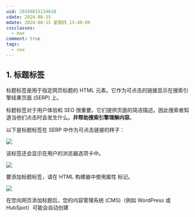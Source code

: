 ```yaml
---
uid: 20240815134610
cdate: 2024-08-15
mdate: 2024-08-15 星期四 13:46:09
cssclasses:
  - max
comment: true
tags:
  - seo
---
```


## 1. 标题标签 

标题标签是用于指定网页标题的 HTML 元素。它作为可点击的链接显示在搜索引擎结果页面 (SERP) 上。

标题标签对于用户体验和 SEO 很重要。它们提供页面的简洁描述。因此搜索者知道当他们点击时会发生什么。**并帮助搜索引擎理解内容**。

以下是标题标签在 SERP 中作为可点击链接的样子：

![](https://pic4.zhimg.com/80/v2-8b1ff7b84d397033826ad2ae4867a59b_1440w.webp)

该标签还会显示在用户的浏览器选项卡中。

![](https://pic4.zhimg.com/80/v2-b68610ce778884981dff6c2743adcfcf_1440w.webp)

要添加标题标签，请在 HTML 构建器中使用属性 <title>。

在要显示为标题的文本之前添加一个开始 <title> 标记。其末尾有一个结束 </title> 标记。

![](https://pic4.zhimg.com/80/v2-9a6db007a64cfc23c91f8b68a3034c5f_1440w.webp)

在您向网页添加标题后，您的内容管理系统 (CMS)（例如 WordPress 或 HubSpot）可能会自动创建 <title> 标记。

### 标题标签最佳实践

- **保持简洁**：目标是 50-60 个字符。如果您的标题超出此范围，它可能会在搜索结果中被删除。由于 Google 最多只能显示 600 像素（或大约 60 个字符）。
- **不要重复标题标签**：使每个标题都是唯一的，以帮助搜索引擎确定页面的用途
- **使用主要关键字：**包括您的主要关键字（您为该页面定位的主要术语）来指示内容的主题
- **分析 SERP：**通过 Google 搜索您的内容主题。查看排名较高的页面显示的标题以及这些标题使用的关键字。这将使您了解还应该使用哪些关键字来帮助您的内容排名。
- **保持一致：**标题标签应与页面的 H1 相同或相似。这两个元素都有助于搜索引擎理解主题。
- **前置关键术语：**在标题开头使用最重要的单词。因此，搜索者可以轻松找到他们想要的内容。

## 2. 元描述<元描述>

元描述是 SEO 的另一个 HTML 元标记。这是可以在搜索引擎上显示的网页的简短描述。以及一些社交媒体预览。

元描述是提供页面内容简要说明的标签。它们通常出现在 SERP 上的标题标签下方。

虽然元描述不是排名因素，但它们会影响您的点击率 (CTR)。并将人们带到您的网站。有吸引力的元描述可以增加用户点击您的链接的可能性。

Yoast 和 Rank Math 等工具可以轻松添加元描述，而无需更新 HTML。

元描述代码片段在 HTML 中如下所示：

`<meta name="description" content="Learn how to develop a tone of voice for your brand and use our template to get started.">`

name _=”description”_元素表示您提供的元数据的类型（描述）。

content _=”_元素是您添加网页内容描述的位置（在第二对引号内）。

这是搜索引擎上的元描述的样子：

![](https://pic2.zhimg.com/80/v2-057155e0a281e885606c468ab5f6cd3d_1440w.webp)

### 元描述最佳实践

通过编写引起搜索者兴趣的元描述，您可能会获得更多页面流量。提高点击率。

以下是一些最佳实践：

- 描述您的内容是关于什么的。因此，搜索者知道当他们点击进入您的网站时会发生什么。
- 力求简洁描述不超过 155 个字符。较长的元描述可能会在 SERP 中被切断。如果您针对移动设备进行优化，请坚持在 105 左右。
- 包含您的主要关键字
- 使用 Yoast 或 Rank Math 等插件来帮助您遵循字符长度的最佳实践。以及关键词的使用。

Yoast 的插件如下所示：

![](https://pic1.zhimg.com/80/v2-b13529c88ae490035d19f4aea4be64c0_1440w.webp)

## 3. 标头标签 `<h1>` 至 `<h6>`

标题标签（例如 `<h1>`、`<h2>` 和 `<h3>`）可帮助您定义页面上的每个标题和副标题。并帮助您构建所有类型页面上的内容。包括您的主页、服务页面、产品页面、博客文章等。为了让访客更容易阅读和理解。

它们还帮助搜索引擎理解内容的层次结构和上下文。

标题大小 (H1 > H2) 越大，包含关键字或描述性短语就越重要。

由于标题可能比纯文本更重要（它们有助于指示页面结构），因此您应该尽可能使用关键字对其进行优化。

在 HTML 标记中，以下标头标记很常见：

- **标题 1 `<h1>`**：页面的主标题/标题
- **标题 2 `<h2>`**：二级标题
- **标题 3 `<h3>`：**` <h2>` 的副标题
- **标题 4 `<h4>`：** `<h3>`的副标题
- **标题 5 `<h5>：** `<h4>` 的副标题
- **标题 6 `<h6>`：** `<h5>` 的副标题

![](https://pic4.zhimg.com/80/v2-a26d8c2f52cf29e971a382c67f9b4b9f_1440w.webp)

例如，H1 标签告诉搜索引擎页面的主要主题是什么。并把内容组织清楚。他们还向访问者表明该页面包含他们正在寻找的信息。

HTML 中的 H1 如下所示：

![](https://pic2.zhimg.com/80/v2-4184ae8943a235ecf672279ce589342d_1440w.webp)

对于访客来说，它是这样的：

![](https://pic3.zhimg.com/80/v2-8ae542e03ab74b39520d80a9a1158172_1440w.webp)

要在 HTML 中添加标题 1 标记，您可以在标题前面使用开头的 `<h1>`。最后还有一个结束语`</h1>`。

许多 CMS 会自动根据您的网页标题创建 H1。并允许您从编辑器轻松选择标头（如 H2、H3 和 H4），而无需更新 HTML。

H2 介绍网页或博客文章上的每个主要部分。

![](https://pic4.zhimg.com/80/v2-b3bc88b303ec774a1480ef04e2e0a1fb_1440w.webp)

H3 在 H2 之后。使用它们在 H2 下组织内容。并提高可读性。

H3 的文本尺寸显得较小。指示 H2 中的小节。

![](https://pic4.zhimg.com/80/v2-22cc9ae57039629687ad5f2f3a3fe747_1440w.webp)

在 WordPress 等 CMS 中，使用编辑器选择标头标签。

![](https://pic2.zhimg.com/80/v2-3ccdb2e9c6bc27ce2c3ed813cc33d981_1440w.webp)

## 4. 图像替代文本 `<img>`

Alt 文本或替代文本是与图像相对应的描述。如果图像无法加载，则会显示文本来代替图像。该文本对于使用屏幕阅读器的人也很有帮助。

以下是图像 HTML 标记的示例：

`<img src="https://example.com/.pixel-7-pro-camera-barjpg" alt="The back of the Pixel 7 Pro showing the aluminum camera bar">`

“img src”表示图像来源。 (alt) 表示图像的替代文本。

当图像加载失败时，替代文本如下所示：

![](https://pic2.zhimg.com/80/v2-2462c7781366e83fd0e414a640d10f2d_1440w.webp)

图像替代文本对于 SEO 很重要，因为它为搜索引擎提供有关图像内容的信息。这可以帮助提高页面的相关性。

优化您的图片还可以增加流量并提高排名的机会。

您添加到网站的每张图片都是一个战略性添加关键字和短语的机会。进一步优化搜索引擎的内容。

在许多 CMS 中，您无需使用 HTML 编辑器即可应用替代文本。

  

## 5. 规范标签 `<canonical>`

当同一页面存在多个版本时，规范标签允许您指定页面的首选版本。

例如，假设您经营一个电子商务网站。同一产品的每种颜色变体都有一个唯一的 URL。但每一页的内容都是一样的。使用规范标签来指示您希望 Google 将哪个 URL 编入索引。

规范标签对于 SEO 很重要，因为它们有助于防止重复内容问题。这可能会对排名产生负面影响。搜索引擎可以了解要索引并在搜索结果中显示的页面版本。

这些标签告诉搜索引擎应该索引哪个页面版本（称为“规范 URL ”）。因此，重复的内容不会显示在搜索结果中。任何页面权限都会转到您指定的规范 URL。

![](https://pic3.zhimg.com/80/v2-f7b3db1ee75b9d5c59fcf73112abcd72_1440w.webp)

要添加规范标签，请使用代码片段：

`<link rel="canonical" href="https://example.com/preferred-url-here/" />`

规范标签有几个属性：

- **“link”**：定义一个 URL 与另一个 URL 之间的关系
- **rel="canonical"**：表示关系类型
- **href="URL"**：确认原始内容的具体URL

在某些 CMS（如下面所示的 Versoly）中，您可以添加规范 URL，而无需访问 HTML 编辑器。

![](https://pic2.zhimg.com/80/v2-7711c19002b5c02eab3a6a074a880865_1440w.webp)

如果您不使用规范标签，搜索引擎可能会索引错误的页面。这意味着您的首选页面的排名可能不会那么高。

## 6. 机器人元标签 `<meta robots>`

您可能不希望搜索引擎对您网站的每个页面建立索引。将机器人元标记与“noindex”或“nofollow”等指令相结合，有助于搜索引擎以最佳方式抓取您的网站并为其建立索引。

机器人元标记是页面级标记，告诉搜索引擎和网站爬虫如何爬行您的网站。

使用 robots 元标记指定搜索引擎是否应将页面编入索引。以及是否应该遵循页面上的链接。

您可能包含此标签的常见页面包括：

- 管理或登录页面
- 确认页面。例如感谢页面。
- 内部搜索结果页面
- 来自暂存站点的页面
- 具有重复内容的页面
- 按点击付费 (PPC) 着陆页

例如，如果您不希望搜索引擎对页面建立索引，则可以在 HTML 标头中包含以下代码片段：

`<meta name="robots" content="noindex">`

这两个属性是“名称”和“内容”。

- **名称**：指示正在定义的元数据的类型（机器人）
- **内容**：给出的说明（无索引）

您还可以在内容属性中使用多个指令。例如 noindex、nofollow 和 noimageindex 等。使用逗号分隔每一项。

下面是使用多条指令的示例：

`<meta name="robots" content="noindex, nofollow">`

noindex 指令告诉搜索引擎不要将该页面包含在搜索结果中。 nofollow 指令告诉爬虫不要跟踪页面上的链接。

## 7. 模式标记

架构标记是一种结构化数据，您可以将其添加到页面源中以帮助搜索引擎理解内容。

网站所有者经常使用此数据来提供有关页面的附加信息。例如产品详细信息、评论、评级等等。

以下是 Semrush 主页上的标记示例：

![](https://pic4.zhimg.com/80/v2-0ab469e0033dc4099babc9dbd3dfce5b_1440w.webp)

虽然模式标记从技术上讲并不是 HTML 标记，但它仍然很有价值。它可以帮助提高页面在搜索结果中的可见性和相关性。所以它以丰富的片段脱颖而出。

常见的丰富摘要格式包括但不限于：

- 产品标记
- 常见问题解答
- 评论
- 食谱
- 电影
- 活动

无论您的业务类型如何，使用标记都可以增强内容在 SERP 中的外观并提高点击率。人们更有可能注意到并点击列表。

假设您经营一家面包店，并且您的网站有一个食谱部分。通过为菜谱页面添加架构标记，菜谱页面的搜索结果可以以与标准有机列表不同的方式显示。在标记中，您可以包含配料、准备时间和烹饪时间等详细信息。

以下是食谱的丰富片段：

![](https://pic2.zhimg.com/80/v2-330146c669846119d65110da246227b9_1440w.webp)

使用 Google 的结构化数据标记助手添加架构标记。

打开工具。选择您要创建的代码片段类型，然后输入您的页面 URL。然后，单击“**开始 标记**”。

对于此示例，我们将创建产品结构化数据标记。

![](https://pic4.zhimg.com/80/v2-8f9dd9e97356be3a9bb36995c5a7595f_1440w.webp)

该工具会将网页的 URL 填充到“标签数据”视图中：

![](https://pic3.zhimg.com/80/v2-f4d6deb30f7ff551ae14c97801563a7a_1440w.webp)

此示例是 MacBook Pro 的产品片段。因此，我们将包含产品名称、价格、图像、品牌、徽标等元素。

选择或突出显示页面元素，该工具将要求您标记它们。

例如，要添加产品名称，请将其突出显示并用“**名称**”标记。

![](https://pic1.zhimg.com/80/v2-28761982b5374a3d0374558cc0de3ef0_1440w.webp)

如果您想添加价格，您可以突出显示并选择“**价格**”标签：

![](https://pic2.zhimg.com/80/v2-45a4fc080c7533dda7de913619473a99_1440w.webp)

当您工作时，该工具会将所有信息添加到右侧面板中。

标记尽可能多的元素。

然后，单击屏幕右上角的 红色“**创建 HTML ”按钮。**

![](https://pic1.zhimg.com/80/v2-a03595bc71a282aaee4d415c3297d394_1440w.webp)

该工具将在侧面板中创建结构化数据标记代码。

![](https://pic1.zhimg.com/80/v2-cd4d625a38ca0af3140c2f1a6f8981b8_1440w.webp)

最后，复制或下载代码并将其添加到页面的 `<head>` 部分。

就是这样。您已成功添加架构标记。

## 8.表`<表>`

表格标签是用于在网页上创建表格的 HTML 元素。

虽然向内容添加表格听起来不像典型的 SEO 策略，但您可以使用它们以结构化格式组织和显示数据。这可以增强内容的外观和感觉。使其更易于阅读。

使用表格标签在内容中创建行和列（表格），以结构化且具有视觉吸引力的方式呈现数据。

例如，此Sizely 表按国家/地区显示夹克尺寸。这对购物者有帮助。

![](https://pic3.zhimg.com/80/v2-7f32557e6aaaededdec4b9bcec4b5856_1440w.webp)

表格也有可能在 Google 中显示为特色片段。这可以引起注意。并产生更多的网站点击量。

![](https://pic4.zhimg.com/80/v2-4fea96a9deb299786106ccd67931981f_1440w.webp)

如果您的 CMS 支持从 Google Docs 或 Microsoft Word 等其他软件复制和粘贴表格，您可能无需担心在副本周围创建特定标签。

需要注意的关键表标签是：

- **`<table>`**：表示表的开始
- **`<tr>`**：定义表格行
- **`<td>`**：定义表格中的单元格
- **`<th>`**：定义表格标题单元格
- **`<td>`**：定义第一行的数据单元格

一个例子可能如下所示：

```
<table>
	<tr>
	<th>Header 1</th> 
	<th>Header 2</th>  
	</tr>
	<tr>  
	<td>Data 1</td>
	<td>Data 2</td>  
	</tr>
</table>
```

在上面的示例中，我们执行了以下操作：

- 使用 `<table>` 启动一个表
- 使用 `<tr>` 定义一行
- 在标题 1 周围使用 `<th>` 添加了表标题
- 在标题 2 周围使用`<th>` 添加了表标题
- 在我们的 CMS 中的数据周围添加了数据单元格
- 使用 `<tr>` 定义行
- 使用 `<table>` 结束表格

每个 CMS 的输出看起来会有所不同。取决于您是否应用主题或自定义格式。

## 9. iframe `<iframe>`

iframe（或内联框架）是一种 HTML 元素，可让您将 HTML 文档嵌入页面内。它就像页面上的一个小窗口，显示来自其他地方的内容。

您可能使用 iframe 的场景包括：

- 嵌入多媒体元素。例如来自 YouTube 或 SoundCloud 等平台的视频、音频文件和动画。
- 嵌入文档。就像 PDF 一样。
- 集成第三方应用程序。例如 Google 地图小部件。
- 从外部源加载内容。包括来自 Twitter、Facebook 和 Instagram 的社交媒体帖子。

您的基本代码片段如下所示：

`<iframe src="https://example.com"></iframe>`

例如，使用 iframe 嵌入 YouTube 视频将显示如下媒体：

![](https://pic2.zhimg.com/80/v2-e38f8eab97d87057691f23c1333f97ed_1440w.webp)

在 WordPress 等 CMS 中，您将有一个嵌入/导入按钮，允许您使用 URL 添加外部组件。而不是获取和创建代码。

例如，您可以添加 YouTube 视频 URL，而不是创建 iframe 代码。

虽然 iframe 可以改善用户体验，但对于 SEO 也有缺点：

- 加载 iframe 意味着同时加载两个站点。这会减慢您的页面速度。页面速度是 Google 排名因素。
- 如果嵌入的内容来自不受信任的来源，则 iframe 可能会存在安全风险。恶意 iframe 可能会在您的网站上注入有害代码。
- 搜索引擎将 iframe 内容视为属于另一个网站。这意味着它不会直接有利于您的排名。

我们建议采用以下集成外部内容的最佳实践：

- 仅将 iframe 用于支持内容的特定目的。例如在您的位置页面上嵌入地图。
- 确保嵌入的内容是相关的。并增强用户体验。
- 通过避免不必要的 iframe 来优化页面加载时间。当您_确实_使用 iframe 时，请优化页面速度，以抵消 iframe 造成的任何加载时拖动。
- 仅集成来自可信来源的内容，以最大程度地降低安全风险

_**笔记**_

_iframe 内的内容不会被搜索引擎索引。_

## 10. 列表标签 `<li>`

您发现这篇博文中使用的列表数量了吗？

列表标签将文本转换为列表。使用这些标签来组织信息。

当读者浏览您的内容时，他们不太可能阅读每个单词。列表使要点易于浏览。并且更容易阅读。

格式良好的列表也可能有助于搜索引擎优化。

当谷歌认为它提供了最佳的用户体验时，就会显示 [特色片段](https://link.zhihu.com/?target=https%3A//www.semrush.com/blog/featured-snippets/)。一种类型的特色片段是列表。如果 Google 认为您拥有支持搜索者查询的最佳列表，则可能会从您的内容中提取这些内容。

![](https://pic3.zhimg.com/80/v2-01b32063ed3ffd4e8004ef6edb1c488a_1440w.webp)

HTML 中的列表如下所示：

![](https://pic3.zhimg.com/80/v2-d5228e3f9311c822b00fa739f5c69286_1440w.webp)

对于访客来说，它是这样的：

![](https://pic4.zhimg.com/80/v2-28e2d835c87a4d2ea70a302a3b9a0e43_1440w.webp)

如果您的 CMS 支持从文档创建工具（Word、Google Docs、Notion 等）复制和粘贴，则会自动应用标签。

在使用 HTML 创建列表之前，请选择是否要对列表进行排序或无序。

- **已订购**：显示相应编号的商品
- **无序**：以任意顺序显示的项目

在编写说明或菜谱时，请选择_“有序”_，因为用户需要按特定顺序执行列表项。

如果列表项不需要连续执行，则列表可以是无序的。一个例子是食谱成分列表。

对于有序列表，请在列表标签​​之前使用标签` <ol>`，在列表标签​​之后使用标签 `</ol>`。

在 `<ol>` 标记内，包含您的列表项，并在 HTML 编辑器中用 `<li>` 标记将它们包围起来。

您的列表在 HTML 中将如下所示：
```
<ol>`  
<li>First item</li>
<li>Second item</li>
<li>Third item</li>
</ol>
```
当在您的网站上发布时，您的列表将如下所示：

1. 第一项
2. 第二项
3. 第三项

对于无序，请在列表标签​​之前和之后使用标签 <ul> ，并在 HTML 编辑器中用 <li> 标签将它们括起来。

您的列表在 HTML 中将如下所示：

```
<ul>  
<li>Oranges</li>
<li>Sugar</li>
<li>Water</li> 
</ul>
```
发布后，您的列表将如下所示：

- 橙子
- 糖
- 水

## 11. 超链接`<a>`

超链接通常简称为“链接”，是将一个页面链接到另一页面的 HTML 元素。您可以使用超链接来帮助用户在同一网站的页面之间导航。或者您可以链接到其他网站。

超链接对于 SEO 很重要，因为它们可以帮助搜索引擎发现并索引您的内容。它们还帮助搜索引擎理解不同页面之间的关系。

超链接 HTML 代码由以下部分组成：

- **`<a>`**：锚标记，表示重定向的开始
- **href= "[https://www.exampleurl.com](https://link.zhihu.com/?target=https%3A//www.exampleurl.com)">**：将文本或图像重定向到的位置
- **锚文本**：添加向访问者显示的文本（通常是现有副本）
- **`</a>`**：关闭标签

组合后，您的超链接 HTML 代码将如下所示：

![](https://pic3.zhimg.com/80/v2-0b901d1bdd065dea112f6f18ff2fecca_1440w.webp)

在您发布的页面上，超链接如下所示：

![](https://pic4.zhimg.com/80/v2-394e8d23a311006d20e1cfe9ab7d32cf_1440w.webp)

_**笔记**_

_您的网站将根据其主题和格式显示超链接。它们的下划线、粗体或颜色可能与文本的其余部分不同。_

例如，如果您从 Google Docs 或 Word 复制链接文本，则当您将其粘贴到其他位置时，该链接可能会伴随该文本。

您还可以使用超链接进行 内部链接。内部链接是一种超链接，可将网站访问者引导至您网站上的另一个页面。

添加内部链接到您的任何页面。就像你的“钱页”一样。包括联系表格、免费试用和演示请求。

添加号召性用语 (CTA) 以鼓励用户进一步参与。就像“在这里注册免费试用”。

![](https://pic1.zhimg.com/80/v2-3c5752b6822168dff5f289a1e507dddc_1440w.webp)

## 12.开放图谱标签和 Twitter 卡

针对不同受众的个性化对于从搜索引擎以外的平台产生参与度至关重要。

开放图标签控制您在社交媒体上呈现网页的方式。

您撰写的每篇博客文章都可能会在社交媒体上分享。为什么不提高其性能，使其更有可能获得点击呢？

添加新的图像、标题或描述，以鼓励不同的社交平台受众点击您的内容。

您可能希望网页在搜索引擎上的显示方式与在 Twitter、Facebook 或 LinkedIn 上的显示方式不同，以获得特定受众的更多点击。

因此，虽然您的网页在搜索引擎和您的网站上可能看起来像这样：

![](https://pic2.zhimg.com/80/v2-4c877d5b8dd0bd347e8faf6f8ce2e2d9_1440w.webp)

在社交媒体上它也可以是这样的。 （注意不同的标题。）

![](https://pic1.zhimg.com/80/v2-6773e7336fd059cdab74d81ff338594c_1440w.webp)

您的 CMS 可能可以选择添加开放图谱标题，而无需编辑 HTML 代码。

![](https://pic1.zhimg.com/80/v2-94cb68cbec6278cc6d2e39a2df3cab4c_1440w.webp)

如果没有，请添加以下示例 HTML 代码，以便在社交媒体上共享内容时创建替代标题、图像和描述。

`<meta property="og:title" content="Insert Your Title Here">`

这里起作用的主要属性是：

- **og:title**：显示与原始内容不同的标题
- **og:image**：显示与原始内容不同的图像
- **og:description**：显示与原始内容不同的预览描述